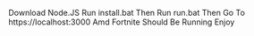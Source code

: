 Download Node.JS
Run install.bat
Then Run run.bat
Then Go To https://localhost:3000
Amd Fortnite Should Be Running
Enjoy
